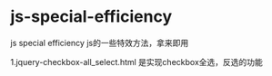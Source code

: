 # js-special-efficiency
js special efficiency
js的一些特效方法，拿来即用

1.jquery-checkbox-all_select.html  是实现checkbox全选，反选的功能
